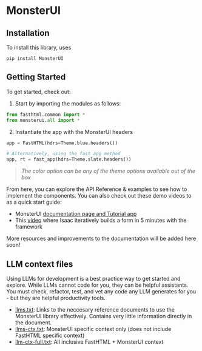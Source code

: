 # MonsterUI


<!-- WARNING: THIS FILE WAS AUTOGENERATED! DO NOT EDIT! -->

## Installation

To install this library, uses

`pip install MonsterUI`

## Getting Started

To get started, check out:

1.  Start by importing the modules as follows:

``` python
from fasthtml.common import *
from monsterui.all import *
```

2.  Instantiate the app with the MonsterUI headers

``` python
app = FastHTML(hdrs=Theme.blue.headers())

# Alternatively, using the fast_app method
app, rt = fast_app(hdrs=Theme.slate.headers())
```

> *The color option can be any of the theme options available out of the
> box*

From here, you can explore the API Reference & examples to see how to
implement the components. You can also check out these demo videos to as
a quick start guide:

- MonsterUI [documentation page and Tutorial
  app](https://monsterui.answer.ai/tutorial_app)
- This
  [video](https://www.loom.com/share/0916e8a95d524c43a4d100ee85157624?sid=9be07e55-c962-4dbd-978c-aa6a0bcee7b3)
  where Isaac iteratively builds a form in 5 minutes with the framework

More resources and improvements to the documentation will be added here
soon!

## LLM context files

Using LLMs for development is a best practice way to get started and
explore. While LLMs cannot code for you, they can be helpful assistants.
You must check, refactor, test, and vet any code any LLM generates for
you - but they are helpful productivity tools.

- [llms.txt](https://raw.githubusercontent.com/AnswerDotAI/monsterui/refs/heads/main/docs/llms.txt):
  Links to the neccesary reference documents to use the MonsterUI
  library effectively. Contains very little information directly in the
  document.
- [llms-ctx.txt](https://raw.githubusercontent.com/AnswerDotAI/monsterui/refs/heads/main/docs/llms-ctx.txt):
  MonsterUI specific context only (does not include FastHTML specific
  context)
- [llm-ctx-full.txt](https://raw.githubusercontent.com/AnswerDotAI/monsterui/refs/heads/main/docs/llms-ctx-full.txt):
  All inclusive FastHTML + MonsterUI context
